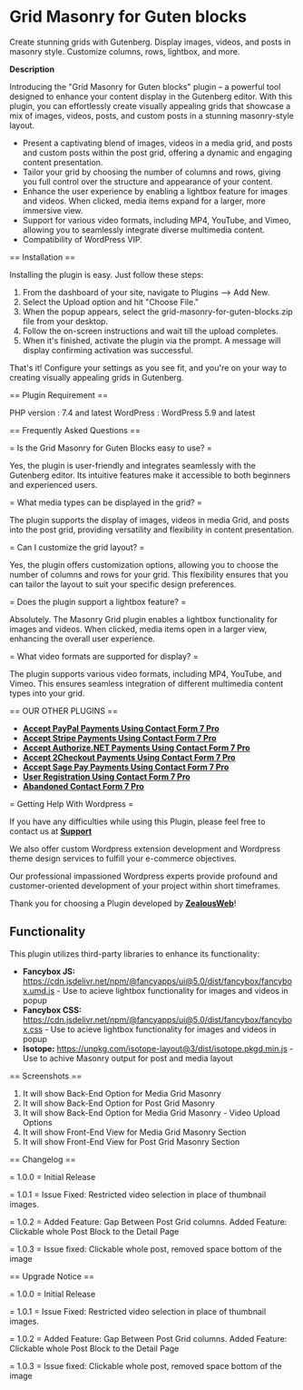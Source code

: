 # Grid Masonry for Guten blocks

Create stunning grids with Gutenberg. Display images, videos, and posts in masonry style. Customize columns, rows, lightbox, and more.

**Description**

Introducing the "Grid Masonry for Guten blocks" plugin – a powerful tool designed to enhance your content display in the Gutenberg editor. With this plugin, you can effortlessly create visually appealing grids that showcase a mix of images, videos, posts, and custom posts in a stunning masonry-style layout.

- Present a captivating blend of images, videos in a media grid, and posts and custom posts within the post grid, offering a dynamic and engaging content presentation.
- Tailor your grid by choosing the number of columns and rows, giving you full control over the structure and appearance of your content.
- Enhance the user experience by enabling a lightbox feature for images and videos. When clicked, media items expand for a larger, more immersive view.
- Support for various video formats, including MP4, YouTube, and Vimeo, allowing you to seamlessly integrate diverse multimedia content.
- Compatibility of WordPress VIP.

== Installation ==

Installing the plugin is easy. Just follow these steps:

1. From the dashboard of your site, navigate to Plugins --> Add New.
2. Select the Upload option and hit "Choose File."
3. When the popup appears, select the grid-masonry-for-guten-blocks.zip file from your desktop.
4. Follow the on-screen instructions and wait till the upload completes.
5. When it's finished, activate the plugin via the prompt. A message will display confirming activation was successful.

That's it! Configure your settings as you see fit, and you're on your way to creating visually appealing grids in Gutenberg.

== Plugin Requirement ==

PHP version : 7.4 and latest
WordPress   : WordPress 5.9 and latest

== Frequently Asked Questions ==

= Is the Grid Masonry for Guten Blocks easy to use? =

Yes, the plugin is user-friendly and integrates seamlessly with the Gutenberg editor. Its intuitive features make it accessible to both beginners and experienced users.

= What media types can be displayed in the grid? =

The plugin supports the display of images, videos in media Grid, and posts into the post grid, providing versatility and flexibility in content presentation.

= Can I customize the grid layout? =

Yes, the plugin offers customization options, allowing you to choose the number of columns and rows for your grid. This flexibility ensures that you can tailor the layout to suit your specific design preferences.

= Does the plugin support a lightbox feature? =

Absolutely. The Masonry Grid plugin enables a lightbox functionality for images and videos. When clicked, media items open in a larger view, enhancing the overall user experience.

= What video formats are supported for display? =

The plugin supports various video formats, including MP4, YouTube, and Vimeo. This ensures seamless integration of different multimedia content types into your grid.

== OUR OTHER PLUGINS ==

* <strong>[Accept PayPal Payments Using Contact Form 7 Pro](https://store.zealousweb.com/accept-paypal-payments-using-contact-form-7-pro)</strong>
* <strong>[Accept Stripe Payments Using Contact Form 7 Pro](https://store.zealousweb.com/accept-stripe-payments-using-contact-form-7-pro)</strong>
* <strong>[Accept Authorize.NET Payments Using Contact Form 7 Pro](https://store.zealousweb.com/accept-authorize-net-payments-using-contact-form-7-pro)</strong>
* <strong>[Accept 2Checkout Payments Using Contact Form 7 Pro](https://store.zealousweb.com/accept-2checkout-payments-using-contact-form-7-pro)</strong>
* <strong>[Accept Sage Pay Payments Using Contact Form 7 Pro](https://store.zealousweb.com/accept-sage-pay-opayo-payments-using-contact-form-7-pro)</strong>
* <strong>[User Registration Using Contact Form 7 Pro](https://store.zealousweb.com/user-registration-using-contact-form-7-pro)</strong>
* <strong>[Abandoned Contact Form 7 Pro](https://store.zealousweb.com/abandoned-contact-form-7-pro)</strong>


= Getting Help With Wordpress =

If you have any difficulties while using this Plugin, please feel free to contact us at <strong>[Support](https://support.zealousweb.com/portal/en/home)</strong>

We also offer custom Wordpress extension development and Wordpress theme design services to fulfill your e-commerce objectives.

Our professional impassioned Wordpress experts provide profound and customer-oriented development of your project within short timeframes.

Thank you for choosing a Plugin developed by <strong>[ZealousWeb](https://www.zealousweb.com)</strong>!

## Functionality

This plugin utilizes third-party libraries to enhance its functionality:

- **Fancybox JS:** https://cdn.jsdelivr.net/npm/@fancyapps/ui@5.0/dist/fancybox/fancybox.umd.js - Use to acieve lightbox functionality for images and videos in popup
- **Fancybox CSS:** https://cdn.jsdelivr.net/npm/@fancyapps/ui@5.0/dist/fancybox/fancybox.css - Use to acieve lightbox functionality for images and videos in popup
- **Isotope:** https://unpkg.com/isotope-layout@3/dist/isotope.pkgd.min.js - Use to achive Masonry output for post and media layout

== Screenshots ==

1. It will show Back-End Option for Media Grid Masonry
2. It will show Back-End Option for Post Grid Masonry
3. It will show Back-End Option for Media Grid Masonry - Video Upload Options
4. It will show Front-End View for Media Grid Masonry Section
5. It will show Front-End View for Post Grid Masonry Section

== Changelog ==

= 1.0.0 =
Initial Release

= 1.0.1 =
Issue Fixed: Restricted video selection in place of thumbnail images.

= 1.0.2 =
Added Feature: Gap Between Post Grid columns.
Added Feature: Clickable whole Post Block to the Detail Page

= 1.0.3 =
Issue fixed: Clickable whole post, removed space bottom of the image 

== Upgrade Notice ==

= 1.0.0 =
Initial Release

= 1.0.1 =
Issue Fixed: Restricted video selection in place of thumbnail images.

= 1.0.2 =
Added Feature: Gap Between Post Grid columns.
Added Feature: Clickable whole Post Block to the Detail Page

= 1.0.3 =
Issue fixed: Clickable whole post, removed space bottom of the image 
